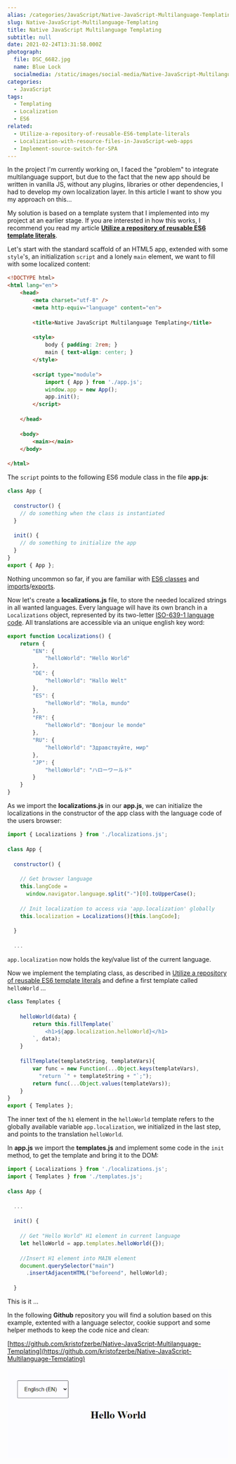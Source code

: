 ```yaml
---
alias: /categories/JavaScript/Native-JavaScript-Multilanguage-Templating/index.html
slug: Native-JavaScript-Multilanguage-Templating
title: Native JavaScript Multilanguage Templating
subtitle: null
date: 2021-02-24T13:31:58.000Z
photograph:
  file: DSC_6682.jpg
  name: Blue Lock
  socialmedia: /static/images/social-media/Native-JavaScript-Multilanguage-Templating.png
categories:
  - JavaScript
tags:
  - Templating
  - Localization
  - ES6
related:
  - Utilize-a-repository-of-reusable-ES6-template-literals
  - Localization-with-resource-files-in-JavaScript-web-apps
  - Implement-source-switch-for-SPA
---
```


In the project I'm currently working on, I faced the "problem" to integrate multilanguage support, but due to the fact that the new app should be written in vanilla JS, without any plugins, libraries or other dependencies, I had to develop my own localization layer. In this article I want to show you my approach on this...

<!-- more -->

My solution is based on a template system that I implemented into my project at an earlier stage. If you are interested in how this works, I recommend you read my article **[Utilize a repository of reusable ES6 template literals](https://kiko.io/categories/JavaScript/Utilize-a-repository-of-reusable-ES6-template-literals/)**.

Let's start with the standard scaffold of an HTML5 app, extended with some ``style``'s, an initialization ``script`` and a lonely ``main`` element, we want to fill with some localized content:

```html index.html
<!DOCTYPE html>
<html lang="en">
    <head>
        <meta charset="utf-8" />
        <meta http-equiv="language" content="en">

        <title>Native JavaScript Multilanguage Templating</title>

        <style>
            body { padding: 2rem; }
            main { text-align: center; }
        </style>

        <script type="module">
            import { App } from './app.js';
            window.app = new App(); 
            app.init();
        </script>

    </head>

    <body>
        <main></main>
    </body>

</html>
```

The ``script`` points to the following ES6 module class in the file **app.js**:

```js app.js
class App {

  constructor() { 
    // do something when the class is instantiated
  }

  init() {
    // do something to initialize the app
  }
}
export { App };
```

Nothing uncommon so far, if you are familiar with [ES6 classes](https://developer.mozilla.org/en-US/docs/Web/JavaScript/Reference/Classes) and [imports](https://developer.mozilla.org/en-US/docs/Web/JavaScript/Reference/Statements/import)/[exports](https://developer.mozilla.org/en-US/docs/Web/JavaScript/Reference/Statements/export). 

Now let's create a **localizations.js** file, to store the needed localized strings in all wanted languages. Every language will have its own branch in a ``Localizations`` object, represented by its two-letter [ISO-639-1 language code](https://en.wikipedia.org/wiki/List_of_ISO_639-1_codes). All translations are accessible via an unique english key word:

```js localizations.js
export function Localizations() {
    return {
        "EN": {
            "helloWorld": "Hello World"
        },
        "DE": {
            "helloWorld": "Hallo Welt"
        },
        "ES": {
            "helloWorld": "Hola, mundo"
        },
        "FR": {
            "helloWorld": "Bonjour le monde"
        },
        "RU": {
            "helloWorld": "Здравствуйте, мир"
        },
        "JP": {
            "helloWorld": "ハローワールド"
        }
    }
}
```

As we import the **localizations.js** in our **app.js**, we can initialize the localizations in the constructor of the app class with the language code of the users browser:

```js app.js
import { Localizations } from './localizations.js';

class App {

  constructor() { 
    
    // Get browser language
    this.langCode = 
      window.navigator.language.split("-")[0].toUpperCase();

    // Init localization to access via 'app.localization' globally
    this.localization = Localizations()[this.langCode];

  }

  ...
```

``app.localization`` now holds the key/value list of the current language.

Now we implement the templating class, as described in [Utilize a repository of reusable ES6 template literals](https://kiko.io/categories/JavaScript/Utilize-a-repository-of-reusable-ES6-template-literals/) and define a first template called ``helloWorld`` ...

```js templates.js
class Templates {

    helloWorld(data) {
        return this.fillTemplate(`
            <h1>${app.localization.helloWorld}</h1>
        `, data);
    }

    fillTemplate(templateString, templateVars){
        var func = new Function(...Object.keys(templateVars),  
          "return `" + templateString + "`;");
        return func(...Object.values(templateVars));
    }
}
export { Templates };
```

The inner text of the ``h1`` element in the ``helloWorld`` template refers to the globally available variable ``app.localization``, we initialized in the last step, and points to the translation ``helloWorld``.

In **app.js** we import the **templates.js** and implement some code in the ``init`` method, to get the template and bring it to the DOM:

```js app.js
import { Localizations } from './localizations.js';
import { Templates } from './templates.js';

class App {

  ...

  init() { 

    // Get "Hello World" H1 element in current language
    let helloWorld = app.templates.helloWorld({});

    //Insert H1 element into MAIN element
    document.querySelector("main")
      .insertAdjacentHTML("beforeend", helloWorld);

  }
```

This is it ...

In the following **Github** repository you will find a solution based on this example, extented with a language selector, cookie support and some helper methods to keep the code nice and clean:

  [https://github.com/kristofzerbe/Native-JavaScript-Multilanguage-Templating](https://github.com/kristofzerbe/Native-JavaScript-Multilanguage-Templating)

![](Native-JavaScript-Multilanguage-Templating/github-solution.gif)